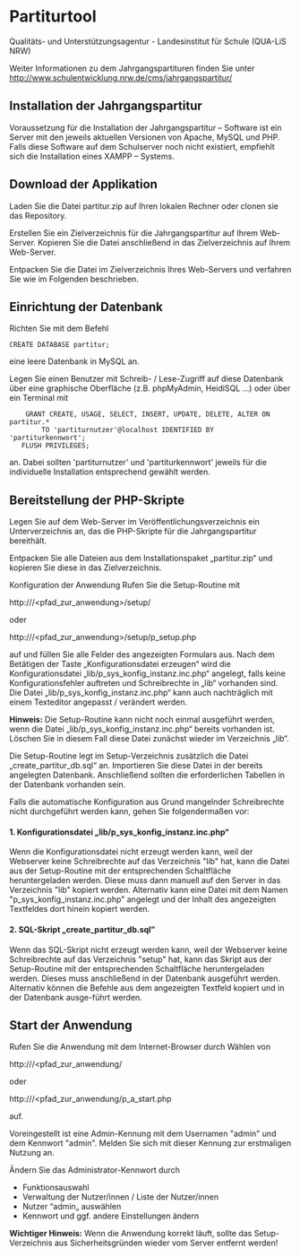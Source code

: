 ﻿# Partiturtool

Qualitäts- und Unterstützungsagentur - Landesinstitut für Schule (QUA-LiS NRW)

Weiter Informationen zu dem Jahrgangspartituren finden Sie unter http://www.schulentwicklung.nrw.de/cms/jahrgangspartitur/

## Installation der Jahrgangspartitur

Voraussetzung für die Installation der Jahrgangspartitur – Software ist ein Server mit den jeweils aktuellen Versionen von Apache, MySQL und PHP. Falls diese Software auf dem Schulserver noch nicht existiert, empfiehlt sich die Installation eines XAMPP – Systems.

## Download der Applikation
Laden Sie die Datei partitur.zip auf Ihren lokalen Rechner oder clonen sie das Repository.


Erstellen Sie ein Zielverzeichnis für die Jahrgangspartitur auf Ihrem Web-Server.
Kopieren Sie die Datei anschließend in das Zielverzeichnis auf Ihrem Web-Server.

Entpacken Sie die Datei im Zielverzeichnis Ihres Web-Servers und verfahren Sie wie im Folgenden beschrieben.

## Einrichtung der Datenbank
Richten Sie mit dem Befehl

   ```CREATE DATABASE partitur;```

eine leere Datenbank in MySQL an.

Legen Sie einen Benutzer mit Schreib- / Lese-Zugriff auf diese Datenbank über eine graphische Oberfläche (z.B. phpMyAdmin, HeidiSQL …) oder über ein Terminal mit

```
    GRANT CREATE, USAGE, SELECT, INSERT, UPDATE, DELETE, ALTER ON partitur.*
        TO 'partiturnutzer'@localhost IDENTIFIED BY 'partiturkennwort';
   FLUSH PRIVILEGES;
```

an. Dabei sollten 'partiturnutzer' und 'partiturkennwort' jeweils für die individuelle Installation entsprechend gewählt werden.

## Bereitstellung der PHP-Skripte
Legen Sie auf dem Web-Server im Veröffentlichungsverzeichnis ein Unterverzeichnis an, das die PHP-Skripte für die Jahrgangspartitur bereithält.

Entpacken Sie alle Dateien aus dem Installationspaket „partitur.zip“ und kopieren Sie diese in das Zielverzeichnis.

Konfiguration der Anwendung
Rufen Sie die Setup-Routine mit

   http://<server>/<pfad_zur_anwendung>/setup/

oder

   http://<server>/<pfad_zur_anwendung>/setup/p_setup.php

auf und füllen Sie alle Felder des angezeigten Formulars aus. 
Nach dem Betätigen der Taste  „Konfigurationsdatei erzeugen“ wird die Konfigurationsdatei „lib/p_sys_konfig_instanz.inc.php“ angelegt, falls keine Konfigurationsfehler auftreten und Schreibrechte in „lib“ vorhanden sind. 
Die Datei „lib/p_sys_konfig_instanz.inc.php“ kann auch nachträglich mit einem Texteditor angepasst / verändert werden.

**Hinweis:** Die Setup-Routine kann nicht noch einmal ausgeführt werden, wenn die Datei „lib/p_sys_konfig_instanz.inc.php“ bereits vorhanden ist. Löschen Sie in diesem Fall diese Datei zunächst wieder im Verzeichnis „lib“.

Die Setup-Routine legt im Setup-Verzeichnis zusätzlich die Datei „create_partitur_db.sql“ an. Importieren Sie diese Datei in der bereits angelegten Datenbank. Anschließend sollten die erforderlichen Tabellen in der Datenbank vorhanden sein.

Falls die automatische Konfiguration aus Grund mangelnder Schreibrechte nicht durchgeführt werden kann, gehen Sie folgendermaßen vor:

#### 1. Konfigurationsdatei „lib/p_sys_konfig_instanz.inc.php“

Wenn die Konfigurationsdatei nicht erzeugt werden kann, weil der Webserver keine Schreibrechte auf das Verzeichnis "lib" hat, kann die Datei aus der Setup-Routine mit der entsprechenden Schaltfläche heruntergeladen werden. Diese muss dann manuell auf den Server in das Verzeichnis "lib" kopiert werden.
Alternativ kann eine Datei mit dem Namen "p_sys_konfig_instanz.inc.php" angelegt und der Inhalt des angezeigten Textfeldes dort hinein kopiert werden.

#### 2. SQL-Skript „create_partitur_db.sql”

Wenn das SQL-Skript nicht erzeugt werden kann, weil der Webserver keine Schreibrechte auf das Verzeichnis "setup" hat, kann das Skript aus der Setup-Routine mit der entsprechenden Schaltfläche heruntergeladen werden. Dieses muss anschließend in der Datenbank ausgeführt werden.
Alternativ können die Befehle aus dem angezeigten Textfeld kopiert und in der Datenbank ausge-führt werden.

## Start der Anwendung

Rufen Sie die Anwendung mit dem Internet-Browser durch Wählen von

   http://<server>/<pfad_zur_anwendung/

oder

   http://<server>/<pfad_zur_anwendung/p_a_start.php

auf.



Voreingestellt ist eine Admin-Kennung mit dem Usernamen "admin" und dem Kennwort "admin". Melden Sie sich mit dieser Kennung zur erstmaligen Nutzung an.

Ändern Sie das Administrator-Kennwort durch

* Funktionsauswahl
* Verwaltung der Nutzer/innen / Liste der Nutzer/innen
* Nutzer “admin„ auswählen
* Kennwort und ggf. andere Einstellungen ändern

**Wichtiger Hinweis:**
Wenn die Anwendung korrekt läuft, sollte das Setup-Verzeichnis aus Sicherheitsgründen wieder vom Server entfernt werden!